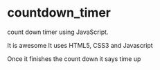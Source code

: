 # countdown_timer
count down timer using JavaScript.

It is awesome 
It uses HTML5, CSS3 and Javascript

Once it finishes the count down it says time up
